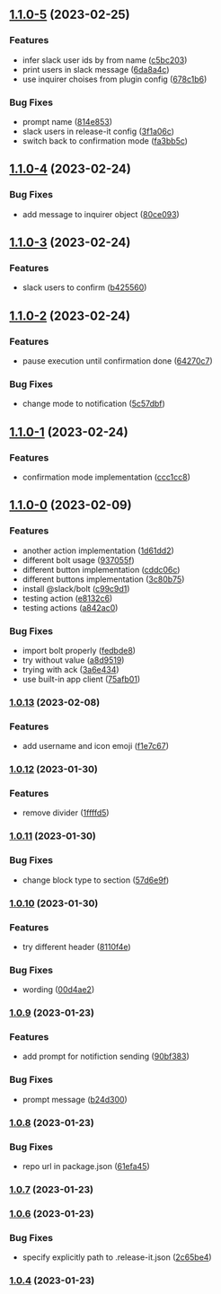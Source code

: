 

## [1.1.0-5](https://github.com/lightness/release-it-slack-notification-plugin/compare/1.1.0-4...1.1.0-5) (2023-02-25)


### Features

* infer slack user ids by from name ([c5bc203](https://github.com/lightness/release-it-slack-notification-plugin/commit/c5bc203b8315c025e61cd23b09b69f113edae72a))
* print users in slack message ([6da8a4c](https://github.com/lightness/release-it-slack-notification-plugin/commit/6da8a4c07d9fcee72f698af557229ca16b1c99b4))
* use inquirer choises from plugin config ([678c1b6](https://github.com/lightness/release-it-slack-notification-plugin/commit/678c1b69f70114db6494e1abd9926799e99e459c))


### Bug Fixes

* prompt name ([814e853](https://github.com/lightness/release-it-slack-notification-plugin/commit/814e853528983a09f76b9bf1e6108e6c25345449))
* slack users in release-it config ([3f1a06c](https://github.com/lightness/release-it-slack-notification-plugin/commit/3f1a06c3f29db09b99119eb7eb42cca8ed0ee8a4))
* switch back to confirmation mode ([fa3bb5c](https://github.com/lightness/release-it-slack-notification-plugin/commit/fa3bb5cd568c1f50420876fec91d641b8bd1147b))

## [1.1.0-4](https://github.com/lightness/release-it-slack-notification-plugin/compare/1.1.0-3...1.1.0-4) (2023-02-24)


### Bug Fixes

* add message to inquirer object ([80ce093](https://github.com/lightness/release-it-slack-notification-plugin/commit/80ce0936e82796a8293e8fe1200bf4ddb208ad06))

## [1.1.0-3](https://github.com/lightness/release-it-slack-notification-plugin/compare/1.1.0-2...1.1.0-3) (2023-02-24)


### Features

* slack users to confirm ([b425560](https://github.com/lightness/release-it-slack-notification-plugin/commit/b4255603c3f4ed15e3ae9847cdeb0a2717cad228))

## [1.1.0-2](https://github.com/lightness/release-it-slack-notification-plugin/compare/1.1.0-1...1.1.0-2) (2023-02-24)


### Features

* pause execution until confirmation done ([64270c7](https://github.com/lightness/release-it-slack-notification-plugin/commit/64270c772a78ded0c6744bcb3c04ec421701a5ef))


### Bug Fixes

* change mode to notification ([5c57dbf](https://github.com/lightness/release-it-slack-notification-plugin/commit/5c57dbf96d039529dc2490a692d982fa62fd1218))

## [1.1.0-1](https://github.com/lightness/release-it-slack-notification-plugin/compare/1.1.0-0...1.1.0-1) (2023-02-24)


### Features

* confirmation mode implementation ([ccc1cc8](https://github.com/lightness/release-it-slack-notification-plugin/commit/ccc1cc8de9e1902e9f1ce8a143733381a06fdec8))

## [1.1.0-0](https://github.com/lightness/release-it-slack-notification-plugin/compare/1.0.13...1.1.0-0) (2023-02-09)


### Features

* another action implementation ([1d61dd2](https://github.com/lightness/release-it-slack-notification-plugin/commit/1d61dd2b28a64fbf66a79f137df8f05d1f904b67))
* different bolt usage ([937055f](https://github.com/lightness/release-it-slack-notification-plugin/commit/937055f93551f47fcd618d4e3f2f79a28f995959))
* different button implementation ([cddc06c](https://github.com/lightness/release-it-slack-notification-plugin/commit/cddc06cc054bf8c4da0a4aba371cbf0585b7251f))
* different buttons implementation ([3c80b75](https://github.com/lightness/release-it-slack-notification-plugin/commit/3c80b7563d3f32ae118a6a7b83797c06b2564946))
* install @slack/bolt ([c99c9d1](https://github.com/lightness/release-it-slack-notification-plugin/commit/c99c9d1ac83214792285b0fb7eb8c74d11a49a6b))
* testing action ([e8132c6](https://github.com/lightness/release-it-slack-notification-plugin/commit/e8132c63008b548a5c4eb9e9d0a85a81c1aedeaa))
* testing actions ([a842ac0](https://github.com/lightness/release-it-slack-notification-plugin/commit/a842ac08b9cff4db1482c45b4c73a5b091f0ad88))


### Bug Fixes

* import bolt properly ([fedbde8](https://github.com/lightness/release-it-slack-notification-plugin/commit/fedbde8a4a933bfd7fde348b58023ab6cd5d4b7a))
* try without value ([a8d9519](https://github.com/lightness/release-it-slack-notification-plugin/commit/a8d95192866c321772cdde420bbed284096ff7bd))
* trying with ack ([3a6e434](https://github.com/lightness/release-it-slack-notification-plugin/commit/3a6e434e79be7a97c113d211429471feed52a56d))
* use built-in app client ([75afb01](https://github.com/lightness/release-it-slack-notification-plugin/commit/75afb01cf28c7ecf2665b1a631c50afd3bf6deaa))

### [1.0.13](https://github.com/lightness/release-it-slack-notification-plugin/compare/1.0.12...1.0.13) (2023-02-08)


### Features

* add username and icon emoji ([f1e7c67](https://github.com/lightness/release-it-slack-notification-plugin/commit/f1e7c67407df366d160c029651f93a01b7c51d06))

### [1.0.12](https://github.com/lightness/release-it-slack-notification-plugin/compare/1.0.11...1.0.12) (2023-01-30)


### Features

* remove divider ([1ffffd5](https://github.com/lightness/release-it-slack-notification-plugin/commit/1ffffd5ef780604f2733ad715a2ba28bcc1605b6))

### [1.0.11](https://github.com/lightness/release-it-slack-notification-plugin/compare/1.0.10...1.0.11) (2023-01-30)


### Bug Fixes

* change block type to section ([57d6e9f](https://github.com/lightness/release-it-slack-notification-plugin/commit/57d6e9fe0b6c88b8e97910037208793de971774c))

### [1.0.10](https://github.com/lightness/release-it-slack-notification-plugin/compare/1.0.9...1.0.10) (2023-01-30)


### Features

* try different header ([8110f4e](https://github.com/lightness/release-it-slack-notification-plugin/commit/8110f4e765046329b2789061c97214cf80b23c24))


### Bug Fixes

* wording ([00d4ae2](https://github.com/lightness/release-it-slack-notification-plugin/commit/00d4ae2da038e01e2db6c1bdcdc660253584237a))

### [1.0.9](https://github.com/lightness/release-it-slack-notification-plugin/compare/1.0.8...1.0.9) (2023-01-23)


### Features

* add prompt for notifiction sending ([90bf383](https://github.com/lightness/release-it-slack-notification-plugin/commit/90bf383b82e086c67b8df4d052c92bf15a78215a))


### Bug Fixes

* prompt message ([b24d300](https://github.com/lightness/release-it-slack-notification-plugin/commit/b24d300c8ee67dc3d6487e5fe5b31747ad9e5766))

### [1.0.8](https://github.com/lightness/release-it-slack-notification-plugin/compare/1.0.7...1.0.8) (2023-01-23)


### Bug Fixes

* repo url in package.json ([61efa45](https://github.com/lightness/release-it-slack-notification-plugin/commit/61efa45dd25565fd589ce4bb632e3333d9588a19))

### [1.0.7](https://github.com/my/awesome-plugin/compare/1.0.6...1.0.7) (2023-01-23)

### [1.0.6](https://github.com/my/awesome-plugin/compare/1.0.5...1.0.6) (2023-01-23)


### Bug Fixes

* specify explicitly path to .release-it.json ([2c65be4](https://github.com/my/awesome-plugin/commit/2c65be4576bccadd24bd0cea7dc08d5b02ef6303))

### [1.0.4](https://github.com/my/awesome-plugin/compare/1.0.3...1.0.4) (2023-01-23)